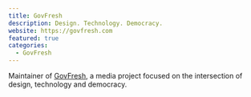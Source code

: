 ```yaml
---
title: GovFresh
description: Design. Technology. Democracy.
website: https://govfresh.com
featured: true
categories:
  - GovFresh
---
```


Maintainer of [GovFresh](https://govfresh.com), a media project focused on the intersection of design, technology and democracy.
